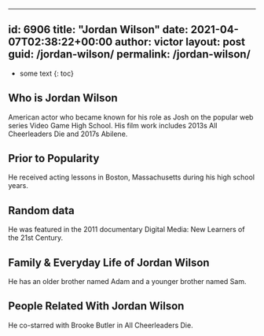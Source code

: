  ---
id: 6906
title: "Jordan Wilson"
date: 2021-04-07T02:38:22+00:00
author: victor
layout: post
guid: /jordan-wilson/
permalink: /jordan-wilson/
---

* some text
{: toc}

## Who is Jordan Wilson

American actor who became known for his role as Josh on the popular web series Video Game High School. His film work includes 2013s All Cheerleaders Die and 2017s Abilene.

## Prior to Popularity

He received acting lessons in Boston, Massachusetts during his high school years.

## Random data

He was featured in the 2011 documentary Digital Media: New Learners of the 21st Century.

## Family & Everyday Life of Jordan Wilson

He has an older brother named Adam and a younger brother named Sam.

## People Related With Jordan Wilson

He co-starred with Brooke Butler in All Cheerleaders Die.
 